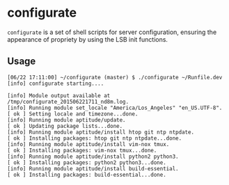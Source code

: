 # configurate
`configurate` is a set of shell scripts for server configuration, ensuring the appearance of propriety by using the LSB init functions.

## Usage
    [06/22 17:11:00] ~/configurate (master) $ ./configurate ~/Runfile.dev
    [info] configurate starting....
    
    [info] Module output available at /tmp/configurate_201506221711_nd8m.log.
    [info] Running module set_locale "America/Los_Angeles" "en_US.UTF-8".
    [ ok ] Setting locale and timezone...done.
    [info] Running module aptitude/update.
    [ ok ] Updating package lists...done.
    [info] Running module aptitude/install htop git ntp ntpdate.
    [ ok ] Installing packages: htop git ntp ntpdate...done.
    [info] Running module aptitude/install vim-nox tmux.
    [ ok ] Installing packages: vim-nox tmux...done.
    [info] Running module aptitude/install python2 python3.
    [ ok ] Installing packages: python2 python3...done.
    [info] Running module aptitude/install build-essential.
    [ ok ] Installing packages: build-essential...done.
